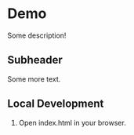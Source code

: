 # Demo

Some description!

## Subheader

Some more text.

## Local Development

1. Open index.html in your browser.
